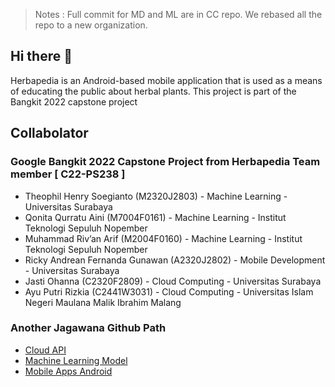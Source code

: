 > Notes : Full commit for MD and ML are in CC repo. We rebased all the repo to a new organization.

## Hi there 👋
Herbapedia is an Android-based mobile application that is used as a means of educating the public about herbal plants. This project is part of the Bangkit 2022 capstone project

## Collabolator
### Google Bangkit 2022 Capstone Project from Herbapedia Team member [ C22-PS238 ]
- Theophil Henry Soegianto (M2320J2803) - Machine Learning - Universitas Surabaya
- Qonita Qurratu Aini (M7004F0161) - Machine Learning - Institut Teknologi Sepuluh Nopember
- Muhammad Riv’an Arif (M2004F0160) - Machine Learning - Institut Teknologi Sepuluh Nopember
- Ricky Andrean Fernanda Gunawan (A2320J2802) - Mobile Development - Universitas Surabaya
- Jasti Ohanna (C2320F2809) - Cloud Computing - Universitas Surabaya
- Ayu Putri Rizkia (C2441W3031) - Cloud Computing - Universitas Islam Negeri Maulana Malik Ibrahim Malang

### Another Jagawana Github Path
* [Cloud API](https://github.com/herbapedia/cloud-api)
* [Machine Learning Model](https://github.com/herbapedia/ml-model)
* [Mobile Apps Android](https://github.com/herbapedia/android-application)
